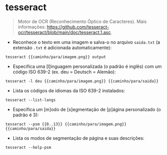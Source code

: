 # tesseract

> Motor de OCR (Reconhecimento Óptico de Caracteres).
> Mais informações: <https://github.com/tesseract-ocr/tesseract/blob/main/doc/tesseract.1.asc>.

- Reconhece o texto em uma imagem e salva-o no arquivo `saida.txt` (a extensão `.txt` é adicionada automaticamente):

`tesseract {{caminho/para/imagem.png}} output`

- Especifica uma [l]inguagem personalizada (o padrão é inglês) com um código ISO 639-2 (ex. deu = Deutsch = Alemão):

`tesseract -l deu {{caminho/para/imagem.png}} {{caminho/para/saida}}`

- Lista os códigos de idiomas da ISO 639-2 instalados:

`tesseract --list-langs`

- Especifica um [m]odo de [s]egmentação de [p]ágina personalizado (o padrão é 3):

`tesseract --psm {{0..13}} {{caminho/para/imagem.png}} {{caminho/para/saida}}`

- Lista os modos de segmentação de página e suas descrições:

`tesseract --help-psm`
